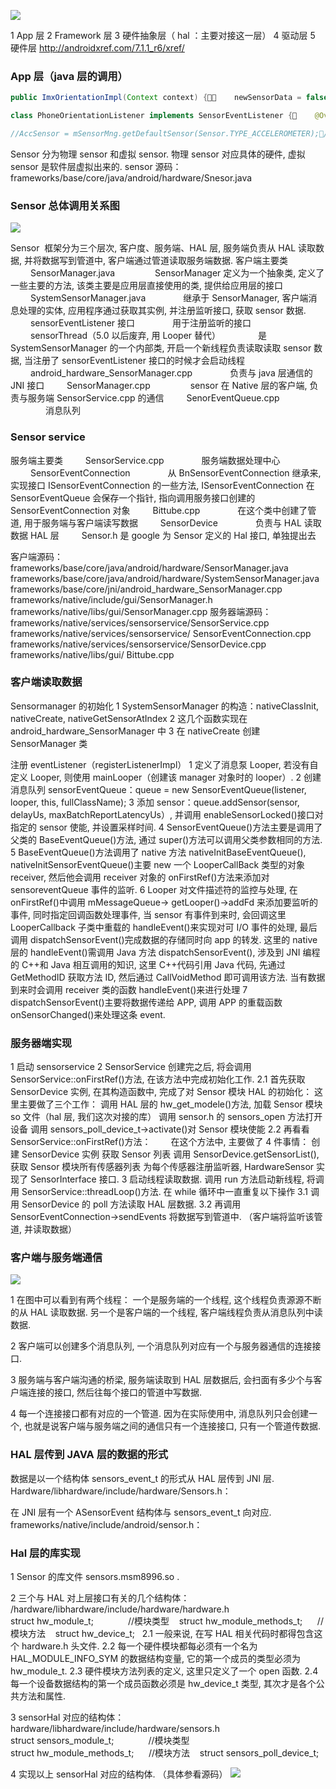 ![](https://raw.githubusercontent.com/mikaelzero/ImageSource/main/uPic/skHOtL.jpg)

1 App 层
2 Framework 层
3 硬件抽象层（ hal ：主要对接这一层）
4 驱动层
5 硬件层
http://androidxref.com/7.1.1_r6/xref/

### App 层（java 层的调用）

```java
public ImxOrientationImpl(Context context) {    newSensorData = false;    m_context = context;    // 实例化传感器管理者    mSensorMng = (SensorManager)m_context.getSystemService(Context.SENSOR_SERVICE);    orientationSensor = mSensorMng.getDefaultSensor(Sensor.TYPE_ROTATION_VECTOR);    phoneOrientationListener = new PhoneOrientationListener();    mSensorMng.registerListener(phoneOrientationListener, orientationSensor, mSensorMng.SENSOR_DELAY_FASTEST);}

class PhoneOrientationListener implements SensorEventListener {    @Override    public void onSensorChanged(SensorEvent event) {        // TODO Auto-generated method stub        synchronized (this) {            SensorManager.getQuaternionFromVector(phoneInWorldSpaceQuaternion, event.values);        }    }    @Override    public void onAccuracyChanged(Sensor sensor, int accuracy) {        // TODO Auto-generated method stub    }}

//AccSensor = mSensorMng.getDefaultSensor(Sensor.TYPE_ACCELEROMETER);//MagSensor = mSensorMng.getDefaultSensor(Sensor.TYPE_MAGNETIC_FIELD);//GyroSensor = mSensorMng.getDefaultSensor(Sensor.TYPE_GYROSCOPE);
```

Sensor 分为物理 sensor 和虚拟 sensor. 物理 sensor 对应具体的硬件, 虚拟 sensor 是软件层虚拟出来的.
sensor 源码：frameworks/base/core/java/android/hardware/Snesor.java

### Sensor 总体调用关系图

![](https://raw.githubusercontent.com/mikaelzero/ImageSource/main/uPic/8AU3iX.jpg)

Sensor  框架分为三个层次, 客户度、服务端、HAL 层, 服务端负责从 HAL 读取数据, 并将数据写到管道中, 客户端通过管道读取服务端数据.
客户端主要类
　　 SensorManager.java
　　　　 SensorManager 定义为一个抽象类, 定义了一些主要的方法, 该类主要是应用层直接使用的类, 提供给应用层的接口
　　 SystemSensorManager.java
　　　　继承于 SensorManager, 客户端消息处理的实体, 应用程序通过获取其实例, 并注册监听接口, 获取 sensor 数据.
　　 sensorEventListener 接口
　　　　用于注册监听的接口
　　 sensorThread（5.0 以后废弃, 用 Looper 替代）
　　　　是 SystemSensorManager 的一个内部类, 开启一个新线程负责读取读取 sensor 数据, 当注册了 sensorEventListener 接口的时候才会启动线程
　　 android_hardware_SensorManager.cpp
　　　　负责与 java 层通信的 JNI 接口
　　 SensorManager.cpp
　　　　 sensor 在 Native 层的客户端, 负责与服务端 SensorService.cpp 的通信
　　 SenorEventQueue.cpp
　　　　消息队列

### Sensor service

服务端主要类
　　 SensorService.cpp
　　　　服务端数据处理中心
　　 SensorEventConnection
　　　　从 BnSensorEventConnection 继承来, 实现接口 ISensorEventConnection 的一些方法, ISensorEventConnection 在 SensorEventQueue 会保存一个指针, 指向调用服务接口创建的 SensorEventConnection 对象
　　 Bittube.cpp
　　　　在这个类中创建了管道, 用于服务端与客户端读写数据
　　 SensorDevice
　　　　负责与 HAL 读取数据
HAL 层
　　 Sensor.h 是 google 为 Sensor 定义的 Hal 接口, 单独提出去

客户端源码：
frameworks/base/core/java/android/hardware/SensorManager.java
frameworks/base/core/java/android/hardware/SystemSensorManager.java
frameworks/base/core/jni/android_hardware_SensorManager.cpp
frameworks/native/include/gui/SensorManager.h
frameworks/native/libs/gui/SensorManager.cpp
服务器端源码：
frameworks/native/services/sensorservice/SensorService.cpp
frameworks/native/services/sensorservice/ SensorEventConnection.cpp
frameworks/native/services/sensorservice/SensorDevice.cpp
frameworks/native/libs/gui/ Bittube.cpp

### 客户端读取数据

Sensormanager 的初始化
1 SystemSensorManager 的构造：nativeClassInit, nativeCreate, nativeGetSensorAtIndex
2 这几个函数实现在 android_hardware_SensorManager 中
3 在 nativeCreate 创建 SensorManager 类

注册 eventListener（registerListenerImpl）
1 定义了消息泵 Looper, 若没有自定义 Looper, 则使用 mainLooper（创建该 manager 对象时的 looper）.
2 创建消息队列 sensorEventQueue：queue = new SensorEventQueue(listener, looper, this, fullClassName);
3 添加 sensor：queue.addSensor(sensor, delayUs, maxBatchReportLatencyUs）, 并调用 enableSensorLocked()接口对指定的 sensor 使能, 并设置采样时间.
4 SensorEventQueue()方法主要是调用了父类的 BaseEventQueue()方法, 通过 super()方法可以调用父类参数相同的方法.
5 BaseEventQueue()方法调用了 native 方法 nativeInitBaseEventQueue(), nativeInitSensorEventQueue()主要 new 一个 LooperCallBack 类型的对象 receiver, 然后他会调用 receiver 对象的 onFirstRef()方法来添加对 sensoreventQueue 事件的监听.
6 Looper 对文件描述符的监控与处理, 在 onFirstRef()中调用 mMessageQueue-> getLooper()->addFd 来添加要监听的事件, 同时指定回调函数处理事件, 当 sensor 有事件到来时, 会回调这里 LooperCallback 子类中重载的 handleEvent()来实现对可 I/O 事件的处理, 最后调用 dispatchSensorEvent()完成数据的存储同时向 app 的转发. 这里的 native 层的 handleEvent()需调用 Java 方法 dispatchSensorEvent(), 涉及到 JNI 编程的 C++和 Java 相互调用的知识, 这里 C++代码引用 Java 代码, 先通过 GetMethodID 获取方法 ID, 然后通过 CallVoidMethod 即可调用该方法. 当有数据到来时会调用 receiver 类的函数 handleEvent()来进行处理
7 dispatchSensorEvent()主要将数据传递给 APP, 调用 APP 的重载函数 onSensorChanged()来处理这条 event.

### 服务器端实现

1 启动 sensorservice
2 SensorService 创建完之后, 将会调用 SensorService::onFirstRef()方法, 在该方法中完成初始化工作.
2.1 首先获取 SensorDevice 实例, 在其构造函数中, 完成了对 Sensor 模块 HAL 的初始化：
这里主要做了三个工作：
调用 HAL 层的 hw_get_modele()方法, 加载 Sensor 模块 so 文件（hal 层, 我们这次对接的库）
调用 sensor.h 的 sensors_open 方法打开设备
调用 sensors_poll_device_t->activate()对 Sensor 模块使能
2.2 再看看 SensorService::onFirstRef()方法：
　　在这个方法中, 主要做了 4 件事情：
创建 SensorDevice 实例
获取 Sensor 列表
调用 SensorDevice.getSensorList(),获取 Sensor 模块所有传感器列表
为每个传感器注册监听器, HardwareSensor 实现了 SensorInterface 接口.
3 启动线程读取数据. 调用 run 方法启动新线程, 将调用 SensorService::threadLoop()方法.
在 while 循环中一直重复以下操作
3.1 调用 SensorDevice 的 poll 方法读取 HAL 层数据.
3.2 再调用 SensorEventConnection->sendEvents 将数据写到管道中. （客户端将监听该管道, 并读取数据）

### 客户端与服务端通信

![](https://raw.githubusercontent.com/mikaelzero/ImageSource/main/uPic/XmZ4Ii.jpg)

1 在图中可以看到有两个线程：
一个是服务端的一个线程, 这个线程负责源源不断的从 HAL 读取数据.
另一个是客户端的一个线程, 客户端线程负责从消息队列中读数据.

2 客户端可以创建多个消息队列, 一个消息队列对应有一个与服务器通信的连接接口.

3 服务端与客户端沟通的桥梁, 服务端读取到 HAL 层数据后, 会扫面有多少个与客户端连接的接口, 然后往每个接口的管道中写数据.

4 每一个连接接口都有对应的一个管道. 因为在实际使用中, 消息队列只会创建一个, 也就是说客户端与服务端之间的通信只有一个连接接口, 只有一个管道传数据.

### HAL 层传到 JAVA 层的数据的形式

数据是以一个结构体 sensors_event_t 的形式从 HAL 层传到 JNI 层.
Hardware/libhardware/include/hardware/Sensors.h：

在 JNI 层有一个 ASensorEvent 结构体与 sensors_event_t 向对应.
frameworks/native/include/android/sensor.h：

### Hal 层的库实现

1 Sensor 的库文件 sensors.msm8996.so .

2 三个与 HAL 对上层接口有关的几个结构体： /hardware/libhardware/include/hardware/hardware.h
struct hw_module_t;              //模块类型   
struct hw_module_methods_t;      //模块方法   
struct hw_device_t;  
2.1 一般来说, 在写 HAL 相关代码时都得包含这个 hardware.h 头文件.
2.2 每一个硬件模块都每必须有一个名为 HAL_MODULE_INFO_SYM 的数据结构变量, 它的第一个成员的类型必须为 hw_module_t.
2.3 硬件模块方法列表的定义, 这里只定义了一个 open 函数.
2.4 每一个设备数据结构的第一个成员函数必须是 hw_device_t 类型, 其次才是各个公共方法和属性.

3 sensorHal 对应的结构体：hardware/libhardware/include/hardware/sensors.h
struct sensors_module_t;              //模块类型   
struct hw_module_methods_t;      //模块方法   
struct sensors_poll_device_t;

4 实现以上 sensorHal 对应的结构体. （具体参看源码）
![](https://raw.githubusercontent.com/mikaelzero/ImageSource/main/uPic/7A3hz7.jpg)
